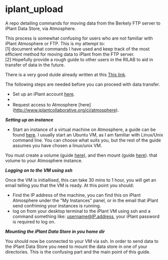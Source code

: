 iplant_upload
=============

A repo detailing commands for moving data from the Berkely FTP server to iPlant Data Store, via Atmosphere. 

This process is somewhat confusing for users who are not familiar with iPlant Atmosphere or FTP. This is my attempt to:
<br>
[1] document what commands I have used and keep track of the most efficient method for moving data to iPlant from the FTP server.
<br>
[2] Hopefully provide a rough guide to other users in the RILAB to aid in transfer of data in the future.

There is a very good duide already written at this [This link](https://www.google.com/url?q=https%3A%2F%2Fgithub.com%2Fmfcovington%2Fucd_plantbio_tutorials%2Fblob%2Fmaster%2Fiplant%2Fiplant_data_store.tutorial.mdown%23bonus-material-mounting-irods-via-atmosphere-instance&sa=D&sntz=1&usg=AFQjCNE4pVn_cv9v8C2rHx4e-JKZIBbBhA).

The following steps are needed before you can proceed with data transfer. 

* Set up an iPlant account [here](http://www.iplantcollaborative.org).
* 
* Request access to Atmosphere [here] (http://www.iplantcollaborative.org/ci/atmosphere).

***Setting up an instance***

* Start an instance of a virtual machine on Atmosphere, a guide can be found [here](https://pods.iplantcollaborative.org/wiki/display/atmman/Stopping+and+Starting+an+Instance). I usually start an Ubuntu VM, as I am familiar with Linux/Unix command line. You can choose what suits you, but the rest of the guide assumes you have chosen a linux/unix VM.

You must create a volume (guide [here](https://pods.iplantcollaborative.org/wiki/display/atmman/Creating+a+Volume)), and then mount (guide [here](https://pods.iplantcollaborative.org/wiki/display/atmman/Creating+a+Volume)). that volume to your Atmosphere instance.

***Logging on to the VM using ssh***

Once the VM is initiallised, this can take 30 mins to 1 hour, you will get an email telling you that the VM is ready. At this point you should:

* Find the IP address of the machine, you can find this on iPlant Atmosphere under the "My Instances" panel, or in the email that iPlant send confriming your instances is running.
* log on from your desktop terminal to the iPlant VM using ssh and a command something like: username@IP.address, your iPlant password is required to log on. 

***Mounting the iPlant Data Store in you home dir***

You should now be connected to your VM via ssh. In order to send data to the iPlant Data Store you need to mount the data store in one of your directories. This is the confusing part and the main point of this guide. 
